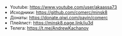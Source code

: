 - Youtube: https://www.youtube.com/user/akaassa73
- Исходники: https://github.com/comerc/minsk8
- Донаты: https://donate.qiwi.com/payin/comerc
- Плейлист: https://minsk8.page.link/iu3d
- Телега: https://t.me/AndrewKachanov
